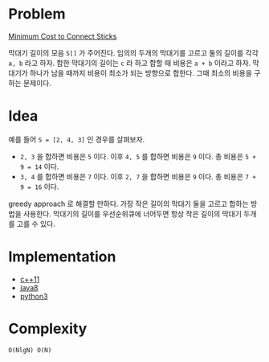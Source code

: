 # Problem

[Minimum Cost to Connect Sticks](https://leetcode.com/problems/minimum-cost-to-connect-sticks/)

막대기 길이의 모음 `S[]` 가 주어진다. 임의의 두개의 막대기를 고르고
둘의 길이를 각각 `a, b` 라고 하자. 합한 막대기의 길이는 `c` 라 하고
합할 때 비용은 `a + b` 이라고 하자. 막대기가 하나가 남을 때까지 비용이
최소가 되는 방향으로 합한다. 그때 최소의 비용을 구하는 문제이다.

# Idea

예를 들어 `S = [2, 4, 3]` 인 경우를 살펴보자. 

* `2, 3` 을 합하면 비용은 `5` 이다. 이후 `4, 5` 를 합하면 비용은 `9`
이다. 총 비용은 `5 + 9 = 14` 이다.
* `3, 4` 를 합하면 비용은 `7` 이다. 이후 `2, 7` 을 합하면 비용은 `9`
이다. 총 비용은 `7 + 9 = 16` 이다.

greedy approach 로 해결할 만하다. 가장 작은 길이의 막대기 둘을 고르고
합하는 방법을 사용한다. 막대기의 길이를 우선순위큐에 너어두면 항상
작은 길이의 막대기 두개를 고를 수 있다.

# Implementation

* [c++11](a.cpp)
* [java8](MainApp.java)
* [python3](a.py)

# Complexity

```
O(NlgN) O(N)
```
